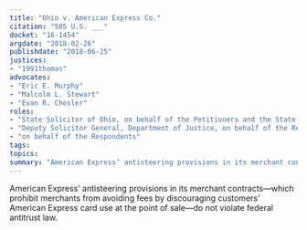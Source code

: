 ```yaml
---
title: "Ohio v. American Express Co."
citation: "585 U.S. ___"
docket: "16-1454"
argdate: "2018-02-26"
publishdate: "2018-06-25"
justices:
- "1991thomas"
advocates:
- "Eric E. Murphy"
- "Malcolm L. Stewart"
- "Evan R. Chesler"
roles:
- "State Solicitor of Ohio, on behalf of the Petitioners and the State Respondents in support"
- "Deputy Solicitor General, Department of Justice, on behalf of the Respondent United States, in support of the Petitioners"
- "on behalf of the Respondents"
tags:
topics:
summary: "American Express’ antisteering provisions in its merchant contracts—which prohibit merchants from avoiding fees by discouraging customers’ American Express card use at the point of sale—do not violate federal antitrust law."
---
```

American Express’ antisteering provisions in its merchant contracts—which prohibit merchants from avoiding fees by discouraging customers’ American Express card use at the point of sale—do not violate federal antitrust law.

